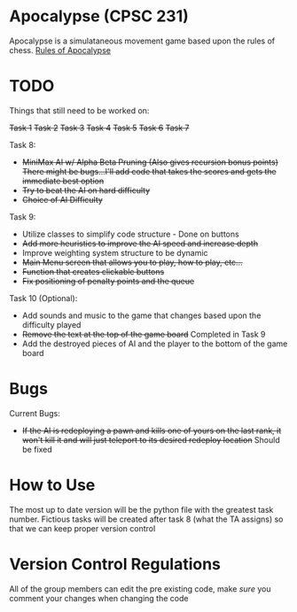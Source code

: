 # Apocalypse (CPSC 231)

Apocalypse is a simulataneous movement game based upon the rules of chess.
[Rules of Apocalypse](https://en.wikipedia.org/wiki/Apocalypse_(chess_variant))


# TODO

Things that still need to be worked on:

~~Task 1~~
~~Task 2~~
~~Task 3~~
~~Task 4~~
~~Task 5~~
~~Task 6~~
~~Task 7~~

Task 8:
* ~~MiniMax AI w/ Alpha Beta Pruning (Also gives recursion bonus points)~~ ~~There might be bugs...I'll add code that takes the scores and gets the immediate best option~~
* ~~Try to beat the AI on hard difficulty~~
* ~~Choice of AI Difficulty~~

Task 9:
* Utilize classes to simplify code structure - Done on buttons
* ~~Add more heuristics to improve the AI speed and increase depth~~
* Improve weighting system structure to be dynamic
* ~~Main Menu screen that allows you to play, how to play, etc...~~
* ~~Function that creates clickable buttons~~
* ~~Fix positioning of penalty points and the queue~~

Task 10 (Optional):
* Add sounds and music to the game that changes based upon the difficulty played
* ~~Remove the text at the top of the game board~~ Completed in Task 9
* Add the destroyed pieces of AI and the player to the bottom of the game board

# Bugs

Current Bugs:
* ~~If the AI is redeploying a pawn and kills one of yours on the last rank, it won't kill it and will just teleport to its desired redeploy location~~ Should be fixed

# How to Use

The most up to date version will be the python file with the greatest task number. Fictious tasks will be created after task 8 (what the TA assigns) so that we can keep proper version control

# Version Control Regulations

All of the group members can edit the pre existing code, make *sure* you comment your changes when changing the code
